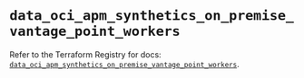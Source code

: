 # `data_oci_apm_synthetics_on_premise_vantage_point_workers`

Refer to the Terraform Registry for docs: [`data_oci_apm_synthetics_on_premise_vantage_point_workers`](https://registry.terraform.io/providers/oracle/oci/6.37.0/docs/data-sources/apm_synthetics_on_premise_vantage_point_workers).
